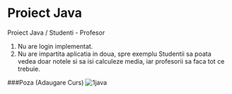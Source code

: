 # Proiect Java
Proiect Java / Studenti - Profesor

1. Nu are login implementat.
2. Nu are impartita aplicatia in doua, spre exemplu Studentii sa poata vedea doar notele si sa isi calculeze media, iar profesorii sa faca tot ce trebuie.

###Poza (Adaugare Curs)
![1java](https://user-images.githubusercontent.com/81221583/151702223-904dcdf3-337d-4c42-aa3b-0476c0cabce9.JPG)

